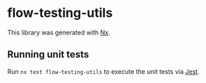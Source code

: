 # flow-testing-utils

This library was generated with [Nx](https://nx.dev).

## Running unit tests

Run `nx test flow-testing-utils` to execute the unit tests via [Jest](https://jestjs.io).
